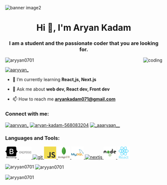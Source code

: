 ![banner image2](https://www.creative-tim.com/blog/content/images/2021/10/Github-profile-1.jpg)
<h1 align="center">Hi 👋, I'm Aryan Kadam</h1>
<h3 align="center">I am a student and the passionate coder that you are looking for.</h3>
<img align="right" src="https://cdn.videoplasty.com/animation/chill-coding-programming-lo-fi-animation-stock-animation-21874-1280x720.jpg" alt="coding" >

<p align="left"> <img src="https://komarev.com/ghpvc/?username=aryyan0701&label=Profile%20views&color=0e75b6&style=flat" alt="aryyan0701" /> </p>

<p align="left"> <a href="https://twitter.com/aaryyan_" target="blank"><img src="https://img.shields.io/twitter/follow/aaryyan_?logo=twitter&style=for-the-badge" alt="aaryyan_" /></a> </p>

- 🌱 I’m currently learning **React,js, Next.js**

- 💬 Ask me about **web dev, React dev, Front dev**

- 📫 How to reach me **aryankadam071@gmail.com**

<h3 align="left">Connect with me:</h3>
<p align="left">
<a href="https://twitter.com/aaryyan_" target="blank"><img align="center" src="https://raw.githubusercontent.com/rahuldkjain/github-profile-readme-generator/master/src/images/icons/Social/twitter.svg" alt="aaryyan_" height="30" width="40" /></a>
<a href="https://linkedin.com/in/aryan-kadam-568083204" target="blank"><img align="center" src="https://raw.githubusercontent.com/rahuldkjain/github-profile-readme-generator/master/src/images/icons/Social/linked-in-alt.svg" alt="aryan-kadam-568083204" height="30" width="40" /></a>
<a href="https://instagram.com/_aaaryaan__" target="blank"><img align="center" src="https://raw.githubusercontent.com/rahuldkjain/github-profile-readme-generator/master/src/images/icons/Social/instagram.svg" alt="_aaaryaan__" height="30" width="40" /></a>
</p>

<h3 align="left">Languages and Tools:</h3>
<p align="left"> <a href="https://getbootstrap.com" target="_blank" rel="noreferrer"> <img src="https://raw.githubusercontent.com/devicons/devicon/master/icons/bootstrap/bootstrap-plain-wordmark.svg" alt="bootstrap" width="40" height="40"/> </a> <a href="https://expressjs.com" target="_blank" rel="noreferrer"> <img src="https://raw.githubusercontent.com/devicons/devicon/master/icons/express/express-original-wordmark.svg" alt="express" width="40" height="40"/> </a> <a href="https://git-scm.com/" target="_blank" rel="noreferrer"> <img src="https://www.vectorlogo.zone/logos/git-scm/git-scm-icon.svg" alt="git" width="40" height="40"/> </a> <a href="https://developer.mozilla.org/en-US/docs/Web/JavaScript" target="_blank" rel="noreferrer"> <img src="https://raw.githubusercontent.com/devicons/devicon/master/icons/javascript/javascript-original.svg" alt="javascript" width="40" height="40"/> </a> <a href="https://www.mongodb.com/" target="_blank" rel="noreferrer"> <img src="https://raw.githubusercontent.com/devicons/devicon/master/icons/mongodb/mongodb-original-wordmark.svg" alt="mongodb" width="40" height="40"/> </a> <a href="https://www.mysql.com/" target="_blank" rel="noreferrer"> <img src="https://raw.githubusercontent.com/devicons/devicon/master/icons/mysql/mysql-original-wordmark.svg" alt="mysql" width="40" height="40"/> </a> <a href="https://nextjs.org/" target="_blank" rel="noreferrer"> <img src="https://cdn.worldvectorlogo.com/logos/nextjs-2.svg" alt="nextjs" width="40" height="40"/> </a> <a href="https://nodejs.org" target="_blank" rel="noreferrer"> <img src="https://raw.githubusercontent.com/devicons/devicon/master/icons/nodejs/nodejs-original-wordmark.svg" alt="nodejs" width="40" height="40"/> </a> <a href="https://reactjs.org/" target="_blank" rel="noreferrer"> <img src="https://raw.githubusercontent.com/devicons/devicon/master/icons/react/react-original-wordmark.svg" alt="react" width="40" height="40"/> </a> </p>

<p><img align="left" src="https://github-readme-stats.vercel.app/api/top-langs?username=aryyan0701&show_icons=true&locale=en&layout=compact" alt="aryyan0701" /></p>

<p>&nbsp;<img align="center" src="https://github-readme-stats.vercel.app/api?username=aryyan0701&show_icons=true&locale=en" alt="aryyan0701" /></p>

<p><img align="center" src="https://github-readme-streak-stats.herokuapp.com/?user=aryyan0701&" alt="aryyan0701" /></p>

